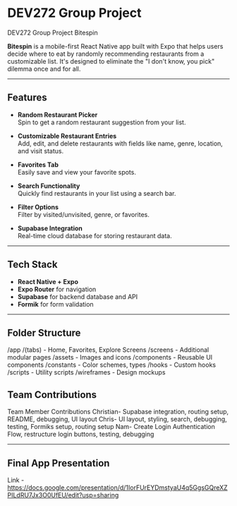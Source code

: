 # DEV272 Group Project
DEV272 Group Project
 Bitespin

**Bitespin** is a mobile-first React Native app built with Expo that helps users decide where to eat by randomly recommending restaurants from a customizable list. It's designed to eliminate the "I don't know, you pick" dilemma once and for all.

---

##  Features

-  **Random Restaurant Picker**  
  Spin to get a random restaurant suggestion from your list.

-  **Customizable Restaurant Entries**  
  Add, edit, and delete restaurants with fields like name, genre, location, and visit status.

-  **Favorites Tab**  
  Easily save and view your favorite spots.

-  **Search Functionality**  
  Quickly find restaurants in your list using a search bar.

- **Filter Options**  
  Filter by visited/unvisited, genre, or favorites.

-  **Supabase Integration**  
  Real-time cloud database for storing restaurant data.

---

##  Tech Stack

- **React Native + Expo**
- **Expo Router** for navigation
- **Supabase** for backend database and API
- **Formik** for form validation

---

##  Folder Structure
/app
/(tabs) - Home, Favorites, Explore Screens
/screens - Additional modular pages
/assets - Images and icons
/components - Reusable UI components
/constants - Color schemes, types
/hooks - Custom hooks
/scripts - Utility scripts
/wireframes - Design mockups

## Team Contributions
Team Member	Contributions
Christian-	Supabase integration, routing setup, README, debugging,  UI layout 
Chris-	UI layout, styling, search, debugging, testing, Formiks setup, routing setup
Nam- Create Login Authentication Flow, restructure login buttons, testing, debugging

---

## Final App Presentation
Link - https://docs.google.com/presentation/d/1IorFUrEYDmstyaU4q5GgsGQreXZPILdRU7Jx3O0UfEU/edit?usp=sharing


